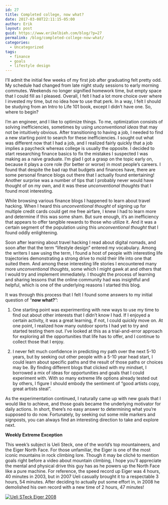 ```yaml
---
id: 27
title: Completed college, now what?
date: 2017-03-08T22:11:15-05:00
author: Erik
layout: post
guid: https://www.erikelbieh.com/blog/?p=27
permalink: /blog/completed-college-now-what/
categories:
  - Uncategorized
tags:
  - finance
  - goals
  - lifestyle design
---
```

I’ll admit the initial few weeks of my first job after graduating felt pretty odd. My schedule had changed from late night study sessions to early morning commutes. Weekends no longer signified homework time, but empty space that I could fill as I pleased. Overall, I felt I had a lot more choice over where I invested my time, but no idea how to use that perk. In a way, I felt I should be studying from an Intro to Life 101 book, except I didn&#8217;t have one. So, where to begin?

I’m an engineer, and I like to optimize things. To me, optimization consists of solving inefficiencies, sometimes by using _unconventional ideas_ that may not be intuitively obvious. After transitioning to having a job, I needed to find a new starting point to search for these inefficiencies. I sought out what was different now that I had a job, and I realized fairly quickly that a job implies a paycheck whereas college is usually the opposite. I decided to start researching finance basics to fix the mistakes I suspected I was making as a naive graduate. I’m glad I got a grasp on the topic early on, because it plays a core role (for better or worse) in most people’s careers. I found that despite the bad rap that budgets and finances have, there are some personal finance blogs out there that I actually found entertaining! Another surprise was a number of tips that I probably never would have thought of on my own, and it was these _unconventional thoughts_ that I found most interesting.<!--more-->

While browsing various finance blogs I happened to learn about travel hacking. When I heard this _unconventional thought_ of signing up for multiple credit cards could get me free airfare, I knew I had to learn more and determine if this was some sham. But sure enough, it’s an inefficiency that appears to offer tangible rewards to those who utilize it. And it was a certain segment of the population using this _unconventional thought_ that I found oddly enlightening.

Soon after learning about travel hacking I read about digital nomads, and soon after that the term “lifestyle design” entered my vocabulary. Among the writers I saw using the term, I found a host of people with interesting life trajectories demonstrating a strong drive to mold their life into one that suited them. And among these interesting life stories I encountered many more _unconventional thoughts_, some which I might gawk at and others that I would try and implement immediately. I thought the process of learning and sharing lessons that the online community had was insightful and helpful, which is one of the underlying reasons I started this blog.

It was through this process that I felt I found some answers to my initial question of “**now what?**”:

1. One starting point was experimenting with new ways to use my time to find out about other interests that I didn’t know I had. If I enjoyed a certain activity, it was a great learning, if not, I could quickly move on. At one point, I realized how many outdoor sports I had yet to try and started testing them out. I’ve looked at this as a trial-and-error approach for exploring all the opportunities that life has to offer, and I continue to collect those that I enjoy.

2. I never felt much confidence in predicting my path over the next 5-10 years, but by seeking out other people with a 5-10 year head start, I could learn about specific paths and the result of those paths or choices may be. By finding different blogs that clicked with my mindset, I borrowed a mix of ideas for opportunities and goals that I could experiment with. With so many extreme life options already tested out by others, I figure I should embody the sentiment of “good artists copy, great artists steal”.

As the experimentation continued, I naturally came up with new goals that I would like to achieve, and those goals became the underlying motivator for daily actions. In short, there’s no easy answer to determining what you’re supposed to do now. Fortunately, by seeking out some mile markers and signposts, you can always find an interesting direction to take and explore next.

**Weekly Extreme Exception**

This week’s subject is Ueli Steck, one of the world’s top mountaineers, and the Eiger North Face. For those unfamiliar, the Eiger is one of the most iconic mountains in rock climbing lore. Though it may be cliché to mention goals right before a video about mountain climbing, I hope you’ll appreciate the mental and physical drive this guy has as he powers up the North Face like a pure machine. For reference, the speed record up Eiger was 4 hours, 40 minutes in 2003, but in 2007 Ueli casually brought it to a respectable 3 hours, 54 minutes. After deciding to actually put some effort in, in 2008 he demolished his own record with a new time of 2 hours, 47 minutes!

[![Ueli STeck Eiger 2008](http://img.youtube.com/vi/_a0X9rdJ7hc/0.jpg)](http://www.youtube.com/watch?v=_a0X9rdJ7hc "Ueli Steck RECORD EIGER 2008")

